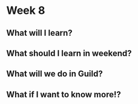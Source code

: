 # Week 8

## What will I learn?

## What should I learn in weekend?

## What will we do in Guild?

## What if I want to know more!?

